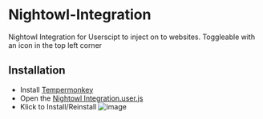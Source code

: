 # Nightowl-Integration
Nightowl Integration for Userscipt to inject on to websites.
Toggleable with an icon in the top left corner

## Installation 

- Install [Tempermonkey](https://chromewebstore.google.com/detail/tampermonkey/dhdgffkkebhmkfjojejmpbldmpobfkfo)
- Open the [Nightowl Integration.user.js](https://github.com/QbikEdge/Nightowl-Integration/raw/main/Nightowl%20Integration.user.js)
- Klick to Install/Reinstall
  ![image](https://github.com/QbikEdge/Nightowl-Integration/assets/32527357/94bf0b5b-6fa6-4096-a211-1537221665a1)
